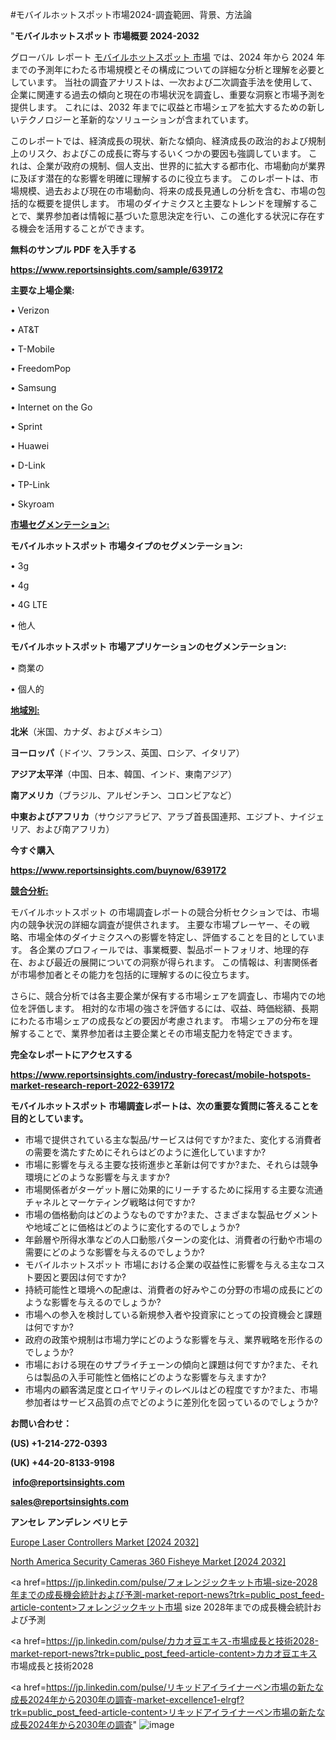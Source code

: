 #モバイルホットスポット市場2024-調査範囲、背景、方法論

"<strong>モバイルホットスポット 市場概要 2024-2032</strong>

グローバル レポート <a href=https://www.reportsinsights.com/sample/639172>モバイルホットスポット 市場</a> では、2024 年から 2024 年までの予測年にわたる市場規模とその構成についての詳細な分析と理解を必要としています。 当社の調査アナリストは、一次および二次調査手法を使用して、企業に関連する過去の傾向と現在の市場状況を調査し、重要な洞察と市場予測を提供します。 これには、2032 年までに収益と市場シェアを拡大​​するための新しいテクノロジーと革新的なソリューションが含まれています。

このレポートでは、経済成長の現状、新たな傾向、経済成長の政治的および規制上のリスク、およびこの成長に寄与するいくつかの要因も強調しています。 これは、企業が政府の規制、個人支出、世界的に拡大する都市化、市場動向が業界に及ぼす潜在的な影響を明確に理解するのに役立ちます。 このレポートは、市場規模、過去および現在の市場動向、将来の成長見通しの分析を含む、市場の包括的な概要を提供します。 市場のダイナミクスと主要なトレンドを理解することで、業界参加者は情報に基づいた意思決定を行い、この進化する状況に存在する機会を活用することができます。

<strong><b>無料のサンプル PDF を入手する</b></strong>

<a href=https://www.reportsinsights.com/sample/639172><strong><u>https://www.reportsinsights.com/sample/639172</u></strong></a>

<strong>主要な上場企業:</strong>

• Verizon

• AT&T

• T-Mobile

• FreedomPop

• Samsung

• Internet on the Go

• Sprint

• Huawei

• D-Link

• TP-Link

• Skyroam

<strong><u>市場セグメンテーション</u></strong><strong><u>:</u></strong>

<strong>モバイルホットスポット 市場タイプのセグメンテーション:</strong>

• 3g

• 4g

• 4G LTE

• 他人

<strong>モバイルホットスポット 市場アプリケーションのセグメンテーション:</strong>

• 商業の

• 個人的

<strong><u>地域別</u></strong><strong><u>:</u></strong>

<strong>北米</strong>（米国、カナダ、およびメキシコ）

<strong>ヨーロッパ</strong>（ドイツ、フランス、英国、ロシア、イタリア）

<strong>アジア太平洋</strong>（中国、日本、韓国、インド、東南アジア）

<strong>南アメリカ</strong>（ブラジル、アルゼンチン、コロンビアなど）

<strong>中東およびアフリカ</strong>（サウジアラビア、アラブ首長国連邦、エジプト、ナイジェリア、および南アフリカ）

<strong>今すぐ購入</strong>

<a href=https://www.reportsinsights.com/buynow/639172><strong><u>https://www.reportsinsights.com/buynow/639172</u></strong></a>

<strong><u>競合分析:</u></strong>

モバイルホットスポット の市場調査レポートの競合分析セクションでは、市場内の競争状況の詳細な調査が提供されます。 主要な市場プレーヤー、その戦略、市場全体のダイナミクスへの影響を特定し、評価することを目的としています。 各企業のプロフィールでは、事業概要、製品ポートフォリオ、地理的存在、および最近の展開についての洞察が得られます。 この情報は、利害関係者が市場参加者とその能力を包括的に理解するのに役立ちます。

さらに、競合分析では各主要企業が保有する市場シェアを調査し、市場内での地位を評価します。 相対的な市場の強さを評価するには、収益、時価総額、長期にわたる市場シェアの成長などの要因が考慮されます。 市場シェアの分布を理解することで、業界参加者は主要企業とその市場支配力を特定できます。

<strong>完全なレポートにアクセスする</strong>

<a href=https://www.reportsinsights.com/industry-forecast/mobile-hotspots-market-research-report-2022-639172><strong><u><b>https://www.reportsinsights.com/industry-forecast/mobile-hotspots-market-research-report-2022-639172</b></u></strong></a>

<strong><b>モバイルホットスポット 市場調査レポートは、次の重要な質問に答えることを目的としています。</b></strong>
<ul>
  <li>市場で提供されている主な製品/サービスは何ですか?また、変化する消費者の需要を満たすためにそれらはどのように進化していますか?</li>
  <li>市場に影響を与える主要な技術進歩と革新は何ですか?また、それらは競争環境にどのような影響を与えますか?</li>
  <li>市場関係者がターゲット層に効果的にリーチするために採用する主要な流通チャネルとマーケティング戦略は何ですか?</li>
  <li>市場の価格動向はどのようなものですか?また、さまざまな製品セグメントや地域ごとに価格はどのように変化するのでしょうか?</li>
  <li>年齢層や所得水準などの人口動態パターンの変化は、消費者の行動や市場の需要にどのような影響を与えるのでしょうか?</li>
  <li>モバイルホットスポット 市場における企業の収益性に影響を与える主なコスト要因と要因は何ですか?</li>
  <li>持続可能性と環境への配慮は、消費者の好みやこの分野の市場の成長にどのような影響を与えるのでしょうか?</li>
  <li>市場への参入を検討している新規参入者や投資家にとっての投資機会と課題は何ですか?</li>
  <li>政府の政策や規制は市場力学にどのような影響を与え、業界戦略を形作るのでしょうか?</li>
  <li>市場における現在のサプライチェーンの傾向と課題は何ですか?また、それらは製品の入手可能性と価格にどのような影響を与えますか?</li>
  <li>市場内の顧客満足度とロイヤリティのレベルはどの程度ですか?また、市場参加者はサービス品質の点でどのように差別化を図っているのでしょうか?</li>
</ul>
<strong>お問い合わせ：</strong>

<strong>(US) +1-214-272-0393</strong>

<strong>(UK) +44-20-8133-9198</strong>

<strong> </strong><a href=info@reportsinsights.com><strong><u>info@reportsinsights.com</u></strong></a>

<a href=sales@reportsinsights.com><strong><u>sales@reportsinsights.com</u></strong></a>

<strong>アンセレ アンデレン ベリヒテ</strong>

<a href=https://www.linkedin.com/pulse/europe-laser-controllers-markets-analysis-f5fpe/>Europe Laser Controllers Market [2024 2032]</a>

<a href=https://www.linkedin.com/pulse/north-america-security-cameras-360-fisheye-market-e98ff/>North America Security Cameras 360 Fisheye Market [2024 2032]</a>

<a href=https://jp.linkedin.com/pulse/フォレンジックキット市場-size-2028年までの成長機会統計および予測-market-report-news?trk=public_post_feed-article-content>フォレンジックキット市場 size 2028年までの成長機会統計および予測</a>

<a href=https://jp.linkedin.com/pulse/カカオ豆エキス-市場成長と技術2028-market-report-news?trk=public_post_feed-article-content>カカオ豆エキス 市場成長と技術2028</a>

<a href=https://jp.linkedin.com/pulse/リキッドアイライナーペン市場の新たな成長2024年から2030年の調査-market-excellence1-elrgf?trk=public_post_feed-article-content>リキッドアイライナーペン市場の新たな成長2024年から2030年の調査</a>"
![image](https://github.com/ahaan12367/RIMarket24/assets/158471582/21b60a5f-dd9c-4a61-9be1-d447c5bf454e)
